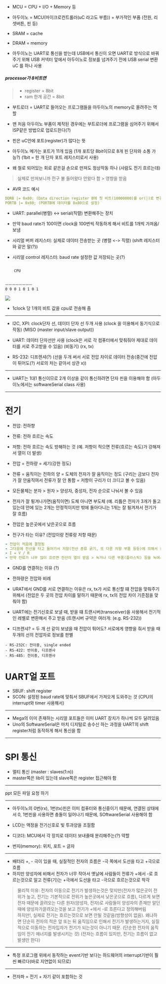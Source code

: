 - MCU = CPU + I/O + Memory 등

- 아두이노 = MCU(마이크로컨트롤러(uC 라고도 부름)) + 부가적인 부품 (전원, 리셋버튼, 핀 등)

- SRAM = cache
- DRAM = memory

- 아두이노는 UART로 통신을 받는데 USB에서 통신이 오면 UART로 방식으로 바꿔주기 위해 USB 커넥터 앞에서 아두이노로
정보를 넘겨주기 전에 USB serial 변환 uC 를 하나 사용

##### processor가 8비트면
> - register = 8bit
> - ram 한개 공간 = 8bit

- 부트로더 = UART로 들어오는 프로그램들을 아두이노의 memory로 올려주는 역할

- 맨 처음 아두이노 부품이 제작된 경우에는 부트로더에 프로그램을 심어주기 위해서 ISP같은 방법으로 업로드한다(?)


- 핀은 uC안에 포트(register)가 많다는 뜻
- 아두이노 메가는 포트가 11개 있음 (1개 포트당 8bit이므로 8개 핀 단자와 소통 가능?) (1bit = 한 개 단자 포트 레지스터로서 사용)

- 왜 철로 되어있는 회로 같은걸 손으로 만져도 정상작동 하나 (사람도 전기 흐르는데)
> 실제로 만져보니까 전구 불 들어왔다 안왔다 함 > 영향을 받음  

- AVR 코드 예시
```yaml
DDRB |= 0x80; (Data direction register B에 첫 비트(10000000)를 or(|)로 변경 (PORTB를 출력으로서 사용한다는 의미))
PORTB |= 0x80; (PORTB에 데이터를 0x80으로 설정)
```

- UART: parallel(병렬) <-> serial(직렬) 변환해주는 장치
- 만약 baud rate가 100이면 clock을 100번씩 작동하게 해서 비트를 1개씩 가져옴/보냄

- 시리얼 버퍼 레지스터: 실제로 데이터 전송받는 곳 (병렬 <-> 직렬) (shift 레지스터와 같은 말(?))
- 시리얼 control 레지스터: baud rate 설정한 값 저장되는 곳(?)


```

    CPU
    

ㅡㅡㅡㅡㅡㅡㅡㅡ
0 0 0 1 0 1 0 1

```
![](shift-register.png)

- 1clock 당 1개의 비트 값을 cpu로 전송해 줌

---

- I2C, XPI: clock단자 선, 데이터 단자 선 두개 사용 (clock 을 이용해서 동기식으로 작동) (MISO (master input/slave output))
- UART: 데이터 단자선만 사용 (clock은 서로 각 컴퓨터에서 맞춰줘야 제대로 데이터를 서로 주고받을 수 있음) (비동기) (rx, tx)

- RS-232: 디프렌셔(?) (선을 두개 써서 서로 전압 차이로 데이터 전송(중간에 전압이 튀어도(?) 서로의 차는 같아서 상관 x))

---

- UART는 1대1 통신이므로 2개 이상을 같이 통신하려면 단자 핀을 이용해야 함 (아두이노에서는 softwareSerial class 사용)


---

# 전기
- 전압: 전하향
- 전류: 전하 흐르는 속도
- 저항: 전하 흐르는 속도 방해하는 것 (예. 저항이 적으면 전류(흐르는 속도)가 강해져서 열이 더 발생)



- 전압 = 전하량 = 세기(강한 정도) 
- 전류 = 움직이는 전하의 양 = 도체의 전자가 잘 움직이는 정도 (구리는 금보다 전자가 잘 안움직여서 전류가 잘 안 통함 = 저항이 구리가 더 크디고 볼 수 있음)
- 모든물체는 분자 > 원자 > 양성자, 중성자, 전자 순으로 나눠서 볼 수 있음
- 전자가 잘 튕겨나가면(움직이면) 도체 아니면 부도체 (예. 리튬은 전자가 3개가 돌고있는데 안에 있는 2개는 안정적이지만 밖에 돌아다니는 1개는 잘 튕겨져서 전기가 잘 흐름)
- 전압은 높은곳에서 낮은곳으로 흐름


- 전구가 타는 이유? (전압이랑 전류랑 저항 때문) 
```yaml
- 전압이 처음에 결정됨
- 그다음에 전선을 타고 들어가서 저항(전선 종류 굵기, 또 다른 저항 부품 등등)에 의해서 전류의 양이 결정됨
- I = V / R
- 만약 전류가 너무 많이 흐르면 전선이 열이 받음 > 녹거나 다른 부품(플라스틱) 등을 녹여서 부품이 고장남
```
- GND를 연결하는 이유 (?)

- 전하량은 전압와 비례

- URAT에서 GND를 서로 연결하는 이유은 rx, tx가 서로 통신할 떄 전압을 맞춰주기 위해서 (전압은 두 곳의 전압 차이를 말하기 때문에 rx, tx의 전압 차이 기준점을 맞춰야 함)

- UART에는 전기신호로 보낼 때, 받을 떄 트랜시버(transceiver)을 사용해서 전기적인 레벨로 변환해서 주고 받음 (트랜시버 규약은 여러개: (e.g. RS-232))

- 디프렌샤? = 두 개 선 같이 보냈을 때 전압이 튀어도? 서로에게 영향을 줘서 받을 때 두개의 선의 전압차로 정보를 판별
```
- RS-232C: 전이중, single ended
- RS-422: 반이중, 디프렌샤
- RS-485: 전이중, 디프렌샤
```

# UART얼 포트
- SBUF: shift register
- SCON: 설정된 baud rate에 맞춰서 SBUF에서 가져오게 도와주는 것 (CPU의 interrupt와 timer 사용해서)

---

- Mega의 이미 존재하는 시리얼 포트들은 이미 UART 장치가 하나씩 모두 달려있음
- Uno의 SoftwareSerial은 마치 디지털로 송수신 하는 과정을 UART의 shift register처럼 동작하게 해서 통신을 함


---

# SPI 통신
- 멀티 통신 (master : slaves(1:n))
- master쪽은 lib이 있는데 slave쪽은 register 접근해야 함








---

ppt 모든 파일 요청 하기


---

- 아두이노의 0번(rx), 1번(tx)핀은 이미 컴퓨터와 통신중이기 때문에, 연결된 상태에서 0, 1번핀을 사용하면 충돌이 일어나기 때문에, SOftwareSerial 사용해야 함

- LCD는 액정을 전기신호로 빛 투과양을 조절함
- 디코더: MCU에서 각 장치로 데이터 보내줄때 분리해주는(?) 약할
- 번지(memory): 위치, 포트 = 글자

---

- 배터리 +, - 극이 있을 때, 실질적인 전자의 흐름은 -극 쪽에서 도선을 타고 +극으로 흐름
- 하지만 양성자에 비해서 전자가 너무 작아서 옛날에 사람들이 전류가 +에서 -로 흐르는것으로 알고 전류(기)는 +극에서 도선을 타고 -극으로 흐르는것으로 착각
> 물리적 이유: 전자의 이동으로 전기가 발생하는것은 맞지만(전자가 많은곳이 전위가 높고, 전기는 기본적으로 전위가 높은곳에서 낮은곳으로 흐름), 다르게 보면 전자 때문에 끌려오는 다른 원자(양성자, 전자)로 사람들이 양성자의 존재만 알던 때에 양성자가끌려오는것을 보고 전기가 +에서 -로 흐른다고 정의해버림  
> 하지만!, 실제로 전기는 흐르는것으로 보면 안될 것같음(방향성이 없음). 왜냐하면 단순히 전자의 적은 앞 또는 뒤 움직임으로 인해서 전기가 발생하는거지, 실질적으로 이동하는 전자입자가 전기가 되는것이 아니기 때문. (단순한 전자의 움직임이 전기 에너지를 발생시키는 것) (전자는 흐름이 있지만, 전기는 흐름이 없고 발생만 한다)

---

- 특정 프로그램 위에서 동작하는 event기반 보다는 하드웨어의 interrupt기반이 훨씬 빠르다(바로 지연없이 되므로)

---

- 전자파 = 전기 + 자기 같이 포함하는 것
